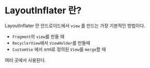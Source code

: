 # LayoutInflater 란?

LayoutInflater 란 안드로이드에서 ```view``` 를 만드는 가장 기본적인 방법이다.

- ```Fragment```의 ```view```를 만들 때
-  ```RecyclerView```에서 ```ViewHolder```를 만들때
-  ```CustomVie``` 에서 xml로 정의된 ```View```를 ```merge```할 때    

여러 곳에서 사용된다.